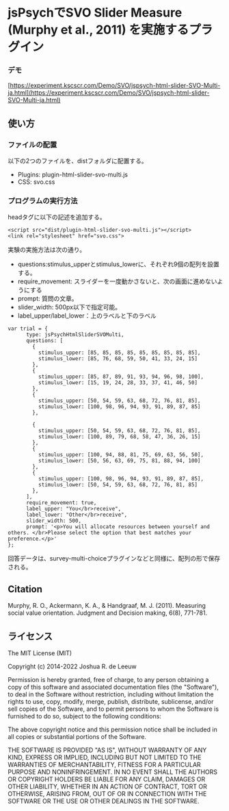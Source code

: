 # jsPsychでSVO Slider Measure (Murphy et al., 2011) を実施するプラグイン
### デモ
[https://experiment.kscscr.com/Demo/SVO/jspsych-html-slider-SVO-Multi-ja.html](https://experiment.kscscr.com/Demo/SVO/jspsych-html-slider-SVO-Multi-ja.html)

## 使い方
### ファイルの配置
以下の2つのファイルを、distフォルダに配置する。
- Plugins: plugin-html-slider-svo-multi.js
- CSS: svo.css

### プログラムの実行方法
headタグに以下の記述を追加する。
```
<script src="dist/plugin-html-slider-svo-multi.js"></script>
<link rel="stylesheet" href="svo.css">
```

実験の実施方法は次の通り。
- questions:stimulus_upperとstimulus_lowerに、それぞれ9個の配列を設置する。
- require_movement: スライダーを一度動かさないと、次の画面に進めないようにする
- prompt: 質問の文章。
- slider_width: 500px以下で指定可能。
- label_upper/label_lower：上のラベルと下のラベル

```
var trial = {
      type: jsPsychHtmlSliderSVOMulti,
      questions: [
        {
          stimulus_upper: [85, 85, 85, 85, 85, 85, 85, 85, 85], 
          stimulus_lower: [85, 76, 68, 59, 50, 41, 33, 24, 15]
        }, 
        {
          stimulus_upper: [85, 87, 89, 91, 93, 94, 96, 98, 100], 
          stimulus_lower: [15, 19, 24, 28, 33, 37, 41, 46, 50]
        },
        {
          stimulus_upper: [50, 54, 59, 63, 68, 72, 76, 81, 85], 
          stimulus_lower: [100, 98, 96, 94, 93, 91, 89, 87, 85]
        }, 

        {
          stimulus_upper: [50, 54, 59, 63, 68, 72, 76, 81, 85], 
          stimulus_lower: [100, 89, 79, 68, 58, 47, 36, 26, 15]
        },
        {
          stimulus_upper: [100, 94, 88, 81, 75, 69, 63, 56, 50], 
          stimulus_lower: [50, 56, 63, 69, 75, 81, 88, 94, 100]
        }, 
        {
          stimulus_upper: [100, 98, 96, 94, 93, 91, 89, 87, 85], 
          stimulus_lower: [50, 54, 59, 63, 68, 72, 76, 81, 85]
        },
      ],
      require_movement: true,
      label_upper: "You</br>receive", 
      label_lower: "Other</br>receive", 
      slider_width: 500,
      prompt: '<p>You will allocate resources between yourself and others. </br>Please select the option that best matches your preference.</p>'
};
```

回答データは、survey-multi-choiceプラグインなどと同様に、配列の形で保存される。

## Citation
Murphy, R. O., Ackermann, K. A., & Handgraaf, M. J. (2011). Measuring social value orientation. Judgment and Decision making, 6(8), 771-781.

## ライセンス
The MIT License (MIT)

Copyright (c) 2014-2022 Joshua R. de Leeuw

Permission is hereby granted, free of charge, to any person obtaining a copy
of this software and associated documentation files (the "Software"), to deal
in the Software without restriction, including without limitation the rights
to use, copy, modify, merge, publish, distribute, sublicense, and/or sell
copies of the Software, and to permit persons to whom the Software is
furnished to do so, subject to the following conditions:

The above copyright notice and this permission notice shall be included in all
copies or substantial portions of the Software.

THE SOFTWARE IS PROVIDED "AS IS", WITHOUT WARRANTY OF ANY KIND, EXPRESS OR
IMPLIED, INCLUDING BUT NOT LIMITED TO THE WARRANTIES OF MERCHANTABILITY,
FITNESS FOR A PARTICULAR PURPOSE AND NONINFRINGEMENT. IN NO EVENT SHALL THE
AUTHORS OR COPYRIGHT HOLDERS BE LIABLE FOR ANY CLAIM, DAMAGES OR OTHER
LIABILITY, WHETHER IN AN ACTION OF CONTRACT, TORT OR OTHERWISE, ARISING FROM,
OUT OF OR IN CONNECTION WITH THE SOFTWARE OR THE USE OR OTHER DEALINGS IN THE
SOFTWARE.
